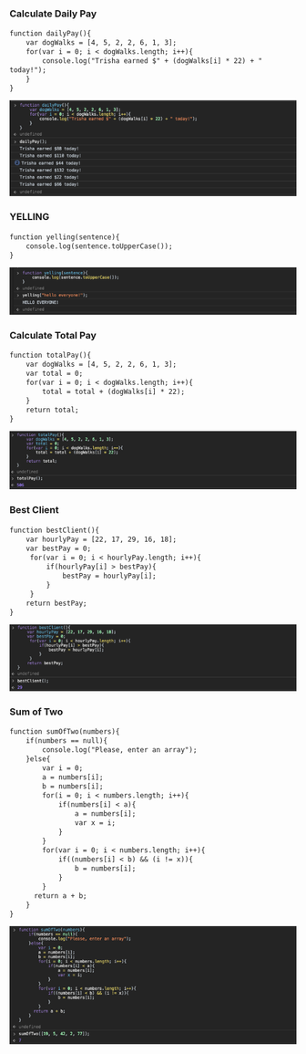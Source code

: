 ### Calculate Daily Pay

``` 
function dailyPay(){
    var dogWalks = [4, 5, 2, 2, 6, 1, 3];
    for(var i = 0; i < dogWalks.length; i++){
        console.log("Trisha earned $" + (dogWalks[i] * 22) + " today!");
    }
}
```

![Daily Pay](images/ss_js17.png)

### YELLING

```
function yelling(sentence){
    console.log(sentence.toUpperCase());
}
```
![Yelling](images/ss_js18.png)

### Calculate Total Pay

```
function totalPay(){
    var dogWalks = [4, 5, 2, 2, 6, 1, 3];
    var total = 0;
    for(var i = 0; i < dogWalks.length; i++){
        total = total + (dogWalks[i] * 22);
    }
    return total;
}
```
![Total Pay](images/ss_js19.png)

### Best Client

```
function bestClient(){
    var hourlyPay = [22, 17, 29, 16, 18];
    var bestPay = 0;
     for(var i = 0; i < hourlyPay.length; i++){
         if(hourlyPay[i] > bestPay){
             bestPay = hourlyPay[i];
         }
     }
    return bestPay;
}
```
![Best Client](images/ss_js20.png)

### Sum of Two

```
function sumOfTwo(numbers){
    if(numbers == null){
        console.log("Please, enter an array");
    }else{
        var i = 0;
        a = numbers[i];
        b = numbers[i];
        for(i = 0; i < numbers.length; i++){
            if(numbers[i] < a){
                a = numbers[i];
                var x = i;
            }
        }
        for(var i = 0; i < numbers.length; i++){
            if((numbers[i] < b) && (i != x)){
                b = numbers[i];
            }
        }
      return a + b;
    }
}
```
![Sum Of Two](images/ss_js21.png)


